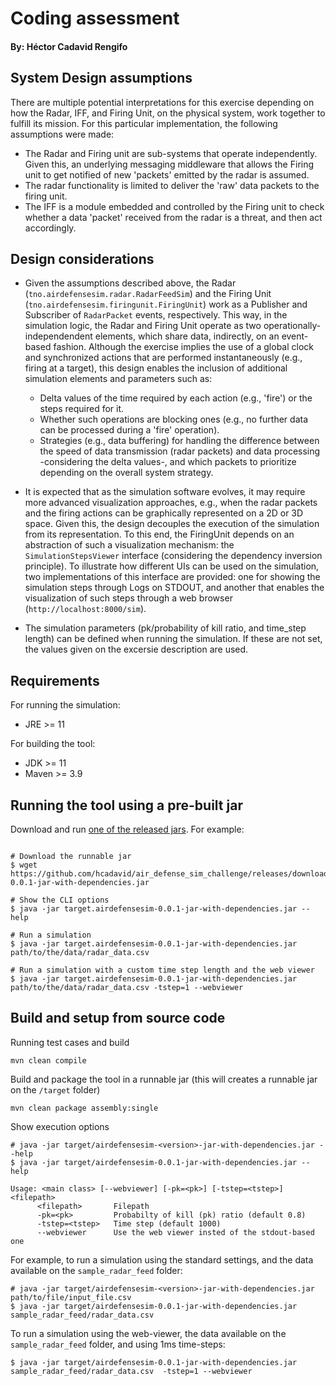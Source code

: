 # Coding assessment

#### By: Héctor Cadavid Rengifo


## System Design assumptions


There are multiple potential interpretations for this exercise depending on how the Radar, IFF, and Firing Unit, on the physical system, work together to fulfill its mission. For this particular implementation, the following assumptions were made:

- The Radar and Firing unit are sub-systems that operate independently. Given this, an underlying messaging middleware that allows the Firing unit to get notified of new 'packets' emitted by the radar is assumed.
- The radar functionality is limited to deliver the 'raw' data packets to the firing unit.
- The IFF is a module embedded and controlled by the Firing unit to check whether a data 'packet' received from the radar is a threat, and then act accordingly.

## Design considerations

- Given the assumptions described above, the Radar (`tno.airdefensesim.radar.RadarFeedSim`) and the Firing Unit (`tno.airdefensesim.firingunit.FiringUnit`) work as a Publisher and Subscriber of `RadarPacket` events, respectively. This way, in the simulation logic, the Radar and Firing Unit operate as two operationally- independendent elements, which share data, indirectly, on an event-based fashion. Although the exercise implies the use of a global clock and synchronized actions that are performed instantaneously (e.g., firing at a target), this design enables the inclusion of additional simulation elements and parameters such as:

  - Delta values of the time required by each action (e.g., 'fire') or the steps required for it.
  - Whether such operations are blocking ones (e.g., no further data can be processed during a 'fire' operation).
  - Strategies (e.g., data buffering) for handling the difference between the speed of data transmission (radar packets) and data processing  -considering the delta values-, and which packets to prioritize depending on the overall system strategy.

- It is expected that as the simulation software evolves, it may require more advanced visualization approaches, e.g., when the radar packets and the firing actions can be graphically represented on a 2D or 3D space. Given this, the design decouples the execution of the simulation from its representation. To this end, the FiringUnit depends on an abstraction of such a visualization mechanism: the  `SimulationStepsViewer` interface (considering the dependency inversion principle). To illustrate how different UIs can be used on the simulation, two implementations of this interface are provided: one for showing the simulation steps through Logs on STDOUT, and another that enables the visualization of such steps through a web browser (`http://localhost:8000/sim`).

- The simulation parameters (pk/probability of kill ratio, and time_step length) can be defined when running the simulation. If these are not set, the values given on the excersie description are used.


## Requirements

For running the simulation:

 - JRE >= 11    

For building the tool:
 - JDK >= 11 
 - Maven >= 3.9


## Running the tool using a pre-built jar

Download and run [one of the released jars](https://github.com/hcadavid/air_defense_sim_challenge/releases). For example:

```shell

# Download the runnable jar
$ wget https://github.com/hcadavid/air_defense_sim_challenge/releases/download/v0.0.1/target.airdefensesim-0.0.1-jar-with-dependencies.jar

# Show the CLI options
$ java -jar target.airdefensesim-0.0.1-jar-with-dependencies.jar --help

# Run a simulation
$ java -jar target.airdefensesim-0.0.1-jar-with-dependencies.jar path/to/the/data/radar_data.csv

# Run a simulation with a custom time step length and the web viewer
$ java -jar target.airdefensesim-0.0.1-jar-with-dependencies.jar path/to/the/data/radar_data.csv -tstep=1 --webviewer

```


## Build and setup from source code

Running test cases and build
```
mvn clean compile
```

Build and package the tool in a runnable jar (this will creates a runnable jar on the `/target` folder)
```
mvn clean package assembly:single
```

Show execution options
```shell
# java -jar target/airdefensesim-<version>-jar-with-dependencies.jar --help
$ java -jar target/airdefensesim-0.0.1-jar-with-dependencies.jar --help

Usage: <main class> [--webviewer] [-pk=<pk>] [-tstep=<tstep>] <filepath>
      <filepath>       Filepath
      -pk=<pk>         Probabilty of kill (pk) ratio (default 0.8)
      -tstep=<tstep>   Time step (default 1000)
      --webviewer      Use the web viewer insted of the stdout-based one

```

For example, to run a simulation using the standard settings, and the data available on the `sample_radar_feed` folder:

```shell
# java -jar target/airdefensesim-<version>-jar-with-dependencies.jar path/to/file/input_file.csv
$ java -jar target/airdefensesim-0.0.1-jar-with-dependencies.jar sample_radar_feed/radar_data.csv
```

To run a simulation using the web-viewer, the data available on the `sample_radar_feed` folder, and using 1ms time-steps:

```shell
$ java -jar target/airdefensesim-0.0.1-jar-with-dependencies.jar sample_radar_feed/radar_data.csv  -tstep=1 --webviewer
```
